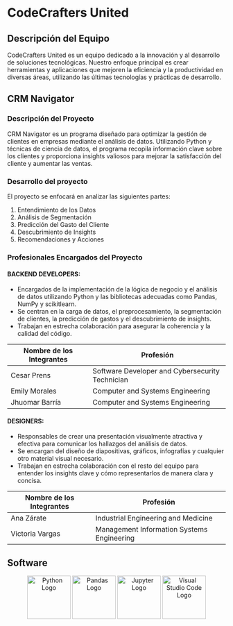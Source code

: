 # CodeCrafters United

## Descripción del Equipo
CodeCrafters United es un equipo dedicado a la innovación y al desarrollo de soluciones tecnológicas. Nuestro enfoque principal es crear herramientas y aplicaciones que mejoren la eficiencia y la productividad en diversas áreas, utilizando las últimas tecnologías y prácticas de desarrollo.

## CRM Navigator

### Descripción del Proyecto
CRM Navigator es un programa diseñado para optimizar la gestión de clientes en empresas mediante el análisis de datos. Utilizando Python y técnicas de ciencia de datos, el programa recopila información clave sobre los clientes y proporciona insights valiosos para mejorar la satisfacción del cliente y aumentar las ventas.

### Desarrollo del proyecto
El proyecto se enfocará en analizar las siguientes partes:
1. Entendimiento de los Datos
2. Análisis de Segmentación
3. Predicción del Gasto del Cliente
4. Descubrimiento de Insights
5. Recomendaciones y Acciones

### Profesionales Encargados del Proyecto

#### BACKEND DEVELOPERS:
- Encargados de la implementación de la lógica de negocio y el análisis de datos utilizando Python y las bibliotecas adecuadas como Pandas, NumPy y scikitlearn.
- Se centran en la carga de datos, el preprocesamiento, la segmentación de clientes, la predicción de gastos y el descubrimiento de insights.
- Trabajan en estrecha colaboración para asegurar la coherencia y la calidad del código.

| Nombre de los Integrantes | Profesión                                             |
|----------------------------|-------------------------------------------------------|
| Cesar Prens                | Software Developer and Cybersecurity Technician      |
| Emily Morales              | Computer and Systems Engineering                      |
| Jhuomar Barría             | Computer and Systems Engineering                      |

#### DESIGNERS:
- Responsables de crear una presentación visualmente atractiva y efectiva para comunicar los hallazgos del análisis de datos.
- Se encargan del diseño de diapositivas, gráficos, infografías y cualquier otro material visual necesario.
- Trabajan en estrecha colaboración con el resto del equipo para entender los insights clave y cómo representarlos de manera clara y concisa.

| Nombre de los Integrantes | Profesión                                             |
|----------------------------|-------------------------------------------------------|
| Ana Zárate                 | Industrial Engineering and Medicine                    |
| Victoria Vargas            | Management Information Systems Engineering            |

## Software

<p align="center">
  <img src="https://github.com/Jhuomar-Barria/CodeCrafters-United/assets/124087234/2b8ad26f-e879-4a89-89c6-866868a5c851" alt="Python Logo" width="100" height="100">
  <img src="https://github.com/Jhuomar-Barria/CodeCrafters-United/assets/124087234/f2dbaa13-c2ae-4b21-9dfb-124b6afebce2" alt="Pandas Logo" width="100" height="100">
  <img src="https://github.com/Jhuomar-Barria/CodeCrafters-United/assets/124087234/cabc0f20-804b-44f0-a9a2-358abc81e268" alt="Jupyter Logo" width="100" height="100">
  <img src="https://github.com/Jhuomar-Barria/CodeCrafters-United/assets/124087234/b3e97c17-640a-452f-a699-f82768d983b6" alt="Visual Studio Code Logo" width="100" height="100">
</p>

